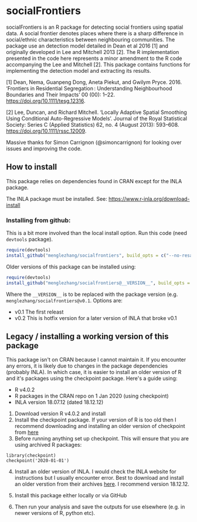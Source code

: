 # socialFrontiers

socialFrontiers is an R package for detecting social frontiers using spatial data. 
A social frontier denotes places where there is a sharp difference in social/ethnic 
characteristics between neighbouring communities. The package use an detection
model detailed in Dean et al 2016 [1] and originally developed in Lee and Mitchell 2013 [2]. 
The R implementation presented in the code here represents a minor amendment to the R code accompanying the Lee and Mitchell [2].
This package contains functions for implementing the detection model and extracting its results.


[1] Dean, Nema, Guanpeng Dong, Aneta Piekut, and Gwilym Pryce. 2016. ‘Frontiers in Residential Segregation : Understanding Neighbourhood Boundaries and Their Impacts’ 00 (00): 1–22. https://doi.org/10.1111/tesg.12316.

[2] Lee, Duncan, and Richard Mitchell. ‘Locally Adaptive Spatial Smoothing Using Conditional Auto-Regressive Models’. Journal of the Royal Statistical Society: Series C (Applied Statistics) 62, no. 4 (August 2013): 593–608. https://doi.org/10.1111/rssc.12009.

Massive thanks for Simon Carrignon (@simoncarrignon) for looking over issues and improving the code. 

##  How to install

This package relies on dependencies found in CRAN except for the INLA package.

The INLA package must be installed.
See: https://www.r-inla.org/download-install

### Installing from github:

This is a bit more involved than the local install option. Run this code (need `devtools` package).

```r
require(devtools)
install_github("menglezhang/socialfrontiers", build_opts = c("--no-resave-data", "--no-manual"), build_vignettes = TRUE)
```

Older versions of this package can be installed using:

```r
require(devtools)
install_github("menglezhang/socialfrontiers@__VERSION__", build_opts = c("--no-resave-data", "--no-manual"), build_vignettes = TRUE)
```

Where the `__VERSION__` is to be replaced with the package version (e.g. `menglezhang/socialfrontiers@v0.1`. Options are:
- v0.1 The first releast 
- v0.2 This is hotfix version for a later version of INLA that broke v0.1


## Legacy / installing a working version of this package

This package isn't on CRAN because I cannot maintain it. If you encounter any errors, it is likely due to changes in the package dependencies (probably INLA). In which case, it is easier to install an older version of R and it's packages using the checkpoint package. Here's a guide using:
- R v4.0.2
- R packages in the CRAN repo on 1 Jan 2020 (using checkpoint)
- INLA version 18.07.12 (dated 18.12.12)

1. Download version R v4.0.2 and install 
2. Install the checkpoint package. If your version of R is too old then I recommend downloading and installing an older version of checkpoint from [here](https://cran.r-project.org/src/contrib/Archive/checkpoint/)
3. Before running anything set up checkpoint. This will ensure that you are using archived R packages:

```
library(checkpoint)
checkpoint('2020-01-01')
```

4. Install an older version of INLA. I would check the INLA website for instructions but I usually encounter error. Best to download and install an older verstion from their archives [here](https://inla.r-inla-download.org/R/stable/src/contrib/). I recommend version 18.12.12.

5. Install this package either locally or via GitHub

6. Then run your analysis and save the outputs for use elsewhere (e.g. in newer versions of R, python etc). 


